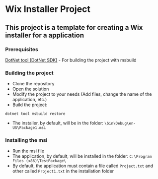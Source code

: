 # Wix Installer Project

## This project is a template for creating a Wix installer for a application

### Prerequisites

[DotNet tool (DotNet SDK)](https://dotnet.microsoft.com/download) - For building the project with msbuild


### Building the project

* Clone the repository
* Open the solution
* Modify the project to your needs (Add files, change the name of the application, etc.)
* Build the project:

```
dotnet tool msbuild restore
```

* The installer, by default, will be in the folder: `\bin\Debug\en-US\Package1.msi`

### Installing the msi

* Run the msi file
* The application,  by default, will be installed in the folder: `C:\Program Files (x86)\TestPackage\`
* By default, the application must contain a file called `Project.txt` and other called `Project1.txt` in the installation folder
